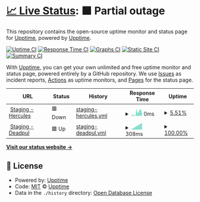 # [📈 Live Status](https://stg-status.urbanladder.com): <!--live status--> **🟧 Partial outage**

This repository contains the open-source uptime monitor and status page for [Upptime](https://upptime.js.org), powered by [Upptime](https://github.com/upptime/upptime).

[![Uptime CI](https://github.com/SVMadhavaReddy/upptime/workflows/Uptime%20CI/badge.svg)](https://github.com/SVMadhavaReddy/upptime/actions?query=workflow%3A%22Uptime+CI%22)
[![Response Time CI](https://github.com/SVMadhavaReddy/upptime/workflows/Response%20Time%20CI/badge.svg)](https://github.com/SVMadhavaReddy/upptime/actions?query=workflow%3A%22Response+Time+CI%22)
[![Graphs CI](https://github.com/SVMadhavaReddy/upptime/workflows/Graphs%20CI/badge.svg)](https://github.com/SVMadhavaReddy/upptime/actions?query=workflow%3A%22Graphs+CI%22)
[![Static Site CI](https://github.com/SVMadhavaReddy/upptime/workflows/Static%20Site%20CI/badge.svg)](https://github.com/SVMadhavaReddy/upptime/actions?query=workflow%3A%22Static+Site+CI%22)
[![Summary CI](https://github.com/SVMadhavaReddy/upptime/workflows/Summary%20CI/badge.svg)](https://github.com/SVMadhavaReddy/upptime/actions?query=workflow%3A%22Summary+CI%22)

With [Upptime](https://upptime.js.org), you can get your own unlimited and free uptime monitor and status page, powered entirely by a GitHub repository. We use [Issues](https://github.com/upptime/upptime/issues) as incident reports, [Actions](https://github.com/SVMadhavaReddy/upptime/actions) as uptime monitors, and [Pages](https://stg-status.urbanladder.com) for the status page.

<!--start: status pages-->
<!-- This summary is generated by Upptime (https://github.com/upptime/upptime) -->
<!-- Do not edit this manually, your changes will be overwritten -->
<!-- prettier-ignore -->
| URL | Status | History | Response Time | Uptime |
| --- | ------ | ------- | ------------- | ------ |
| <img alt="" src="https://icons.duckduckgo.com/ip3/stg-hercules.urbanladder.com.ico" height="13"> [Staging - Hercules](https://stg-hercules.urbanladder.com) | 🟥 Down | [staging-hercules.yml](https://github.com/SVMadhavaReddy/upptime/commits/HEAD/history/staging-hercules.yml) | <details><summary><img alt="Response time graph" src="./graphs/staging-hercules/response-time-week.png" height="20"> 0ms</summary><br><a href="https://stg-status.urbanladder.com/history/staging-hercules"><img alt="Response time 0" src="https://img.shields.io/endpoint?url=https%3A%2F%2Fraw.githubusercontent.com%2FSVMadhavaReddy%2Fupptime%2FHEAD%2Fapi%2Fstaging-hercules%2Fresponse-time.json"></a><br><a href="https://stg-status.urbanladder.com/history/staging-hercules"><img alt="24-hour response time 0" src="https://img.shields.io/endpoint?url=https%3A%2F%2Fraw.githubusercontent.com%2FSVMadhavaReddy%2Fupptime%2FHEAD%2Fapi%2Fstaging-hercules%2Fresponse-time-day.json"></a><br><a href="https://stg-status.urbanladder.com/history/staging-hercules"><img alt="7-day response time 0" src="https://img.shields.io/endpoint?url=https%3A%2F%2Fraw.githubusercontent.com%2FSVMadhavaReddy%2Fupptime%2FHEAD%2Fapi%2Fstaging-hercules%2Fresponse-time-week.json"></a><br><a href="https://stg-status.urbanladder.com/history/staging-hercules"><img alt="30-day response time 0" src="https://img.shields.io/endpoint?url=https%3A%2F%2Fraw.githubusercontent.com%2FSVMadhavaReddy%2Fupptime%2FHEAD%2Fapi%2Fstaging-hercules%2Fresponse-time-month.json"></a><br><a href="https://stg-status.urbanladder.com/history/staging-hercules"><img alt="1-year response time 0" src="https://img.shields.io/endpoint?url=https%3A%2F%2Fraw.githubusercontent.com%2FSVMadhavaReddy%2Fupptime%2FHEAD%2Fapi%2Fstaging-hercules%2Fresponse-time-year.json"></a></details> | <details><summary><a href="https://stg-status.urbanladder.com/history/staging-hercules">5.51%</a></summary><a href="https://stg-status.urbanladder.com/history/staging-hercules"><img alt="All-time uptime 5.51%" src="https://img.shields.io/endpoint?url=https%3A%2F%2Fraw.githubusercontent.com%2FSVMadhavaReddy%2Fupptime%2FHEAD%2Fapi%2Fstaging-hercules%2Fuptime.json"></a><br><a href="https://stg-status.urbanladder.com/history/staging-hercules"><img alt="24-hour uptime 5.51%" src="https://img.shields.io/endpoint?url=https%3A%2F%2Fraw.githubusercontent.com%2FSVMadhavaReddy%2Fupptime%2FHEAD%2Fapi%2Fstaging-hercules%2Fuptime-day.json"></a><br><a href="https://stg-status.urbanladder.com/history/staging-hercules"><img alt="7-day uptime 5.51%" src="https://img.shields.io/endpoint?url=https%3A%2F%2Fraw.githubusercontent.com%2FSVMadhavaReddy%2Fupptime%2FHEAD%2Fapi%2Fstaging-hercules%2Fuptime-week.json"></a><br><a href="https://stg-status.urbanladder.com/history/staging-hercules"><img alt="30-day uptime 5.51%" src="https://img.shields.io/endpoint?url=https%3A%2F%2Fraw.githubusercontent.com%2FSVMadhavaReddy%2Fupptime%2FHEAD%2Fapi%2Fstaging-hercules%2Fuptime-month.json"></a><br><a href="https://stg-status.urbanladder.com/history/staging-hercules"><img alt="1-year uptime 5.51%" src="https://img.shields.io/endpoint?url=https%3A%2F%2Fraw.githubusercontent.com%2FSVMadhavaReddy%2Fupptime%2FHEAD%2Fapi%2Fstaging-hercules%2Fuptime-year.json"></a></details>
| <img alt="" src="https://icons.duckduckgo.com/ip3/stg-birbul.urbanladder.com.ico" height="13"> [Staging - Deadpul](https://stg-birbul.urbanladder.com) | 🟩 Up | [staging-deadpul.yml](https://github.com/SVMadhavaReddy/upptime/commits/HEAD/history/staging-deadpul.yml) | <details><summary><img alt="Response time graph" src="./graphs/staging-deadpul/response-time-week.png" height="20"> 308ms</summary><br><a href="https://stg-status.urbanladder.com/history/staging-deadpul"><img alt="Response time 308" src="https://img.shields.io/endpoint?url=https%3A%2F%2Fraw.githubusercontent.com%2FSVMadhavaReddy%2Fupptime%2FHEAD%2Fapi%2Fstaging-deadpul%2Fresponse-time.json"></a><br><a href="https://stg-status.urbanladder.com/history/staging-deadpul"><img alt="24-hour response time 308" src="https://img.shields.io/endpoint?url=https%3A%2F%2Fraw.githubusercontent.com%2FSVMadhavaReddy%2Fupptime%2FHEAD%2Fapi%2Fstaging-deadpul%2Fresponse-time-day.json"></a><br><a href="https://stg-status.urbanladder.com/history/staging-deadpul"><img alt="7-day response time 308" src="https://img.shields.io/endpoint?url=https%3A%2F%2Fraw.githubusercontent.com%2FSVMadhavaReddy%2Fupptime%2FHEAD%2Fapi%2Fstaging-deadpul%2Fresponse-time-week.json"></a><br><a href="https://stg-status.urbanladder.com/history/staging-deadpul"><img alt="30-day response time 308" src="https://img.shields.io/endpoint?url=https%3A%2F%2Fraw.githubusercontent.com%2FSVMadhavaReddy%2Fupptime%2FHEAD%2Fapi%2Fstaging-deadpul%2Fresponse-time-month.json"></a><br><a href="https://stg-status.urbanladder.com/history/staging-deadpul"><img alt="1-year response time 308" src="https://img.shields.io/endpoint?url=https%3A%2F%2Fraw.githubusercontent.com%2FSVMadhavaReddy%2Fupptime%2FHEAD%2Fapi%2Fstaging-deadpul%2Fresponse-time-year.json"></a></details> | <details><summary><a href="https://stg-status.urbanladder.com/history/staging-deadpul">100.00%</a></summary><a href="https://stg-status.urbanladder.com/history/staging-deadpul"><img alt="All-time uptime 100.00%" src="https://img.shields.io/endpoint?url=https%3A%2F%2Fraw.githubusercontent.com%2FSVMadhavaReddy%2Fupptime%2FHEAD%2Fapi%2Fstaging-deadpul%2Fuptime.json"></a><br><a href="https://stg-status.urbanladder.com/history/staging-deadpul"><img alt="24-hour uptime 100.00%" src="https://img.shields.io/endpoint?url=https%3A%2F%2Fraw.githubusercontent.com%2FSVMadhavaReddy%2Fupptime%2FHEAD%2Fapi%2Fstaging-deadpul%2Fuptime-day.json"></a><br><a href="https://stg-status.urbanladder.com/history/staging-deadpul"><img alt="7-day uptime 100.00%" src="https://img.shields.io/endpoint?url=https%3A%2F%2Fraw.githubusercontent.com%2FSVMadhavaReddy%2Fupptime%2FHEAD%2Fapi%2Fstaging-deadpul%2Fuptime-week.json"></a><br><a href="https://stg-status.urbanladder.com/history/staging-deadpul"><img alt="30-day uptime 100.00%" src="https://img.shields.io/endpoint?url=https%3A%2F%2Fraw.githubusercontent.com%2FSVMadhavaReddy%2Fupptime%2FHEAD%2Fapi%2Fstaging-deadpul%2Fuptime-month.json"></a><br><a href="https://stg-status.urbanladder.com/history/staging-deadpul"><img alt="1-year uptime 100.00%" src="https://img.shields.io/endpoint?url=https%3A%2F%2Fraw.githubusercontent.com%2FSVMadhavaReddy%2Fupptime%2FHEAD%2Fapi%2Fstaging-deadpul%2Fuptime-year.json"></a></details>

<!--end: status pages-->

[**Visit our status website →**](https://stg-status.urbanladder.com)

## 📄 License

- Powered by: [Upptime](https://github.com/upptime/upptime)
- Code: [MIT](./LICENSE) © [Upptime](https://upptime.js.org)
- Data in the `./history` directory: [Open Database License](https://opendatacommons.org/licenses/odbl/1-0/)
